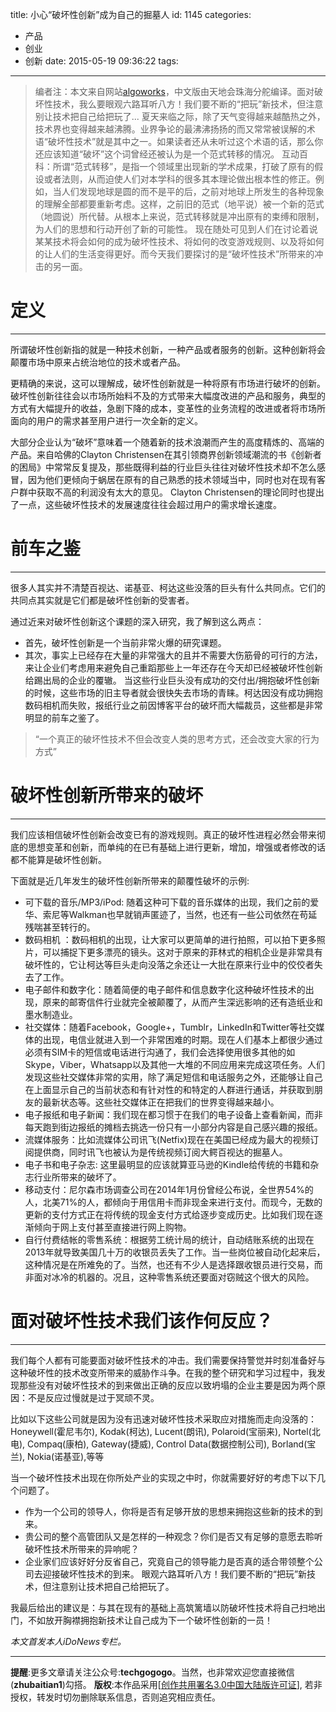 title: 小心“破坏性创新”成为自己的掘墓人
id: 1145
categories:
  - 产品
  - 创业
  - 创新
date: 2015-05-19 09:36:22
tags:
---

> 编者注：本文来自网站[algoworks](http://www.algoworks.com/blog/disruptive-technologies)，中文版由天地会珠海分舵编译。面对破坏性技术，我么要眼观六路耳听八方！我们要不断的“把玩”新技术，但注意别让技术把自己给把玩了...
夏天来临之际，除了天气变得越来越酷热之外，技术界也变得越来越沸腾。业界争论的最沸沸扬扬的而又常常被误解的术语“破坏性技术”就是其中之一。如果读者还从未听过这个术语的话，那么你还应该知道“破坏”这个词曾经还被认为是一个范式转移的情况。
> 互动百科：所谓“范式转移”，是指一个领域里出现新的学术成果，打破了原有的假设或者法则，从而迫使人们对本学科的很多其本理论做出根本性的修正。例如，当人们发现地球是圆的而不是平的后，之前对地球上所发生的各种现象的理解全部都要重新考虑。这样，之前旧的范式（地平说）被一个新的范式（地圆说）所代替。从根本上来说，范式转移就是冲出原有的束缚和限制，为人们的思想和行动开创了新的可能性。
现在随处可见到人们在讨论着说某某技术将会如何的成为破坏性技术、将如何的改变游戏规则、以及将如何的让人们的生活变得更好。而今天我们要探讨的是“破坏性技术”所带来的冲击的另一面。

# 定义

* * *

所谓破坏性创新指的就是一种技术创新，一种产品或者服务的创新。这种创新将会颠覆市场中原来占统治地位的技术或者产品。

更精确的来说，这可以理解成，破坏性创新就是一种将原有市场进行破坏的创新。破坏性创新往往会以市场所始料不及的方式带来大幅度改进的产品和服务，典型的方式有大幅提升的收益，急剧下降的成本，变革性的业务流程的改进或者将市场所面向的用户的需求甚至用户进行一次全新的定义。

大部分企业认为“破坏”意味着一个随着新的技术浪潮而产生的高度精炼的、高端的产品。来自哈佛的Clayton Christensen在其引领商界创新领域潮流的书《创新者的困局》中常常反复提及，那些既得利益的行业巨头往往对破坏性技术却不怎么感冒，因为他们更倾向于蜗居在原有的自己熟悉的技术领域当中，同时也对在现有客户群中获取不高的利润没有太大的意见。 Clayton Christensen的理论同时也提出了一点，这些破坏性技术的发展速度往往会超过用户的需求增长速度。

# 前车之鉴

* * *

很多人其实并不清楚百视达、诺基亚、柯达这些没落的巨头有什么共同点。它们的共同点其实就是它们都是破坏性创新的受害者。

通过近来对破坏性创新这个课题的深入研究，我了解到这么两点：

*   首先，破坏性创新是一个当前非常火爆的研究课题。
*   其次，事实上已经存在大量的非常强大的且并不需要大伤筋骨的可行的方法，来让企业们考虑用来避免自己重蹈那些上一年还存在今天却已经被破坏性创新给踢出局的企业的覆辙。
当这些行业巨头没有成功的交付出/拥抱破坏性创新的时候，这些市场的旧主导者就会很快失去市场的青睐。柯达因没有成功拥抱数码相机而失败，报纸行业之前因博客平台的破坏而大幅裁员，这些都是非常明显的前车之鉴了。
> “一个真正的破坏性技术不但会改变人类的思考方式，还会改变大家的行为方式”

# 破坏性创新所带来的破坏

* * *

我们应该相信破坏性创新会改变已有的游戏规则。真正的破坏性进程必然会带来彻底的思想变革和创新，而单纯的在已有基础上进行更新，增加，增强或者修改的话都不能算是破坏性创新。

下面就是近几年发生的破坏性创新所带来的颠覆性破坏的示例:

*   可下载的音乐/MP3/iPod: 随着这种可下载的音乐媒体的出现，我们之前的爱华、索尼等Walkman也早就销声匿迹了，当然，也还有一些公司依然在苟延残喘甚至转行的。
*   数码相机 ：数码相机的出现，让大家可以更简单的进行拍照，可以拍下更多照片，可以捕捉下更多漂亮的镜头。这对于原来的菲林式的相机企业是非常具有破坏性的，它让柯达等巨头走向没落之余还让一大批在原来行业中的佼佼者失去了工作。
*   电子邮件和数字化：随着简便的电子邮件和信息数字化这种破坏性技术的出现，原来的邮寄信件行业就完全被颠覆了，从而产生深远影响的还有造纸业和墨水制造业。
*   社交媒体：随着Facebook，Google+，Tumblr，LinkedIn和Twitter等社交媒体的出现，电信业就进入到一个非常困难的时期。现在人们基本上都很少通过必须有SIM卡的短信或电话进行沟通了，我们会选择使用很多其他的如Skype，Viber，Whatsapp以及其他一大堆的不同应用来完成这项任务。人们发现这些社交媒体非常的实用，除了满足短信和电话服务之外，还能够让自己在上面显示自己的当前状态和有针对性的和特定的人群进行通话，并获取到朋友的最新状态等。这些社交媒体正在把我们的世界变得越来越小。
*   电子报纸和电子新闻：我们现在都习惯于在我们的电子设备上查看新闻，而非每天跑到街边报纸的摊档去挑选一份只有一小部分内容是自己感兴趣的报纸。
*   流媒体服务：比如流媒体公司讯飞(Netfix)现在在美国已经成为最大的视频订阅提供商，同时讯飞也被认为是传统视频订阅大鳄百视达的掘墓人。
*   电子书和电子杂志: 这里最明显的应该就算亚马逊的Kindle给传统的书籍和杂志行业所带来的破坏了。
*   移动支付：尼尔森市场调查公司在2014年1月份曾经公布说，全世界54%的人，北美71%的人，都倾向于用信用卡而非现金来进行支付。而现今，无数的更新的支付方式正在将传统的现金支付方式给逐步变成历史。比如我们现在逐渐倾向于网上支付甚至直接进行网上购物。
*   自行付费结帐的零售系统：根据劳工统计局的统计，自动结账系统的出现在2013年就导致美国几十万的收银员丢失了工作。当一些岗位被自动化起来后，这种情况是在所难免的了。当然，也还有不少人是选择跟收银员进行交易，而非面对冰冷的机器的。况且，这种零售系统还要面对窃贼这个很大的风险。

# 面对破坏性技术我们该作何反应？

* * *

我们每个人都有可能要面对破坏性技术的冲击。我们需要保持警觉并时刻准备好与这种破坏性的技术改变所带来的威胁作斗争。在我的整个研究和学习过程中，我发现那些没有对破坏性技术的到来做出正确的反应以致坍塌的企业主要是因为两个原因：不是反应过慢就是过于冥顽不灵。

比如以下这些公司就是因为没有迅速对破坏性技术采取应对措施而走向没落的：Honeywell(霍尼韦尔), Kodak(柯达), Lucent(朗讯), Polaroid(宝丽来), Nortel(北电), Compaq(康柏), Gateway(捷威), Control Data(数据控制公司), Borland(宝兰), Nokia(诺基亚),等等

当一个破坏性技术出现在你所处产业的实现之中时，你就需要好好的考虑下以下几个问题了。

*   作为一个公司的领导人，你将是否有足够开放的思想来拥抱这些新的技术的到来。
*   贵公司的整个高管团队又是怎样的一种观念？你们是否又有足够的意愿去聆听破坏性技术所带来的异响呢？
*   企业家们应该好好分反省自己，究竟自己的领导能力是否真的适合带领整个公司去迎接破坏性技术的到来。
眼观六路耳听八方！我们要不断的“把玩”新技术，但注意别让技术把自己给把玩了。

我最后给出的建议是：与其在现有的基础上高筑篱墙以防破坏性技术将自己扫地出门，不如放开胸襟拥抱新技术让自己成为下一个破坏性创新的一员！

_本文首发本人iDoNews专栏。_

* * *

**提醒**:更多文章请关注公众号:**techgogogo**。当然，也非常欢迎您直接微信(**zhubaitian1**)勾搭。
**版权**:本作品采用[[创作共用署名3.0中国大陆版许可证](http://creativecommons.org/licenses/by/3.0/cn/)], 若非授权，转发时切勿删除联系信息，否则追究相应责任。
